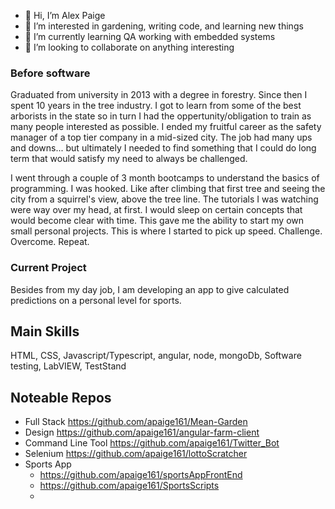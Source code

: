 - 👋 Hi, I’m Alex Paige
- 👀 I’m interested in gardening, writing code, and learning new things
- 🌱 I’m currently learning QA working with embedded systems
- 💞️ I’m looking to collaborate on anything interesting

### Before software
Graduated from university in 2013 with a degree in forestry. Since then I spent 10 years in the tree industry. 
I got to learn from some of the best arborists in the state so in turn I had the oppertunity/obligation to train as many people interested as possible.
I ended my fruitful career as the safety manager of a top tier company in a mid-sized city. The job had many ups and downs... 
but ultimately I needed to find something that I could do long term that would satisfy my need to always be challenged. 

I went through a couple of 3 month bootcamps to understand the basics of programming. I was hooked. 
Like after climbing that first tree and seeing the city from a squirrel's view, above the tree line.
The tutorials I was watching were way over my head, at first. I would sleep on certain concepts that would become clear with time.
This gave me the ability to start my own small personal projects. This is where I started to pick up speed. Challenge. Overcome. Repeat.

### Current Project
Besides from my day job, I am developing an app to give calculated predictions on a personal level for sports.

## Main Skills
HTML, CSS, Javascript/Typescript, angular, node, mongoDb,
Software testing, LabVIEW, TestStand

## Noteable Repos
- Full Stack https://github.com/apaige161/Mean-Garden
- Design https://github.com/apaige161/angular-farm-client
- Command Line Tool https://github.com/apaige161/Twitter_Bot
- Selenium https://github.com/apaige161/lottoScratcher
- Sports App
  - https://github.com/apaige161/sportsAppFrontEnd
  - https://github.com/apaige161/SportsScripts
  - 


<!---
apaige161/apaige161 is a ✨ special ✨ repository because its `README.md` (this file) appears on your GitHub profile.
You can click the Preview link to take a look at your changes.
--->
